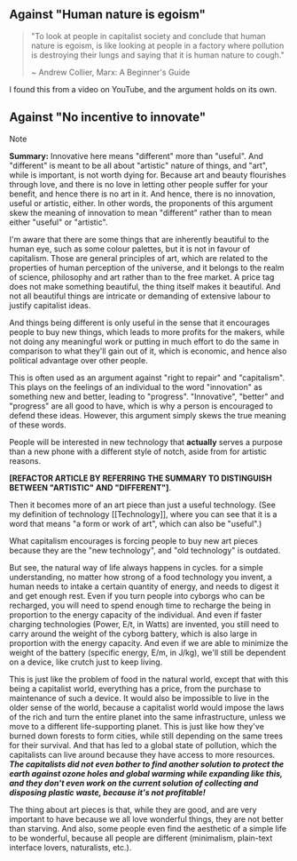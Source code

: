 ## Against "Human nature is egoism"
> "To look at people in capitalist society and conclude that human nature is egoism, is like looking at people in a factory where pollution is destroying their lungs and saying that it is human nature to cough."
> 
> ~ Andrew Collier, Marx: A Beginner's Guide

I found this from a video on YouTube, and the argument holds on its own.
## Against "No incentive to innovate"

> [!NOTE]
> **Summary:** Innovative here means "different" more than "useful". And "different" is meant to be all about "artistic" nature of things, and "art", while is important, is not worth dying for. Because art and beauty flourishes through love, and there is no love in letting other people suffer for your benefit, and hence there is no art in it. And hence, there is no innovation, useful or artistic, either. In other words, the proponents of this argument skew the meaning of innovation to mean "different" rather than to mean either "useful" or "artistic".
>
> I'm aware that there are some things that are inherently beautiful to the human eye, such as some colour palettes, but it is not in favour of capitalism. Those are general principles of art, which are related to the properties of human perception of the universe, and it belongs to the realm of science, philosophy and art rather than to the free market. A price tag does not make something beautiful, the thing itself makes it beautiful. And not all beautiful things are intricate or demanding of extensive labour to justify capitalist ideas.
> 
> And things being different is only useful in the sense that it encourages people to buy new things, which leads to more profits for the makers, while not doing any meaningful work or putting in much effort to do the same in comparison to what they'll gain out of it, which is economic, and hence also political advantage over other people.

This is often used as an argument against "right to repair" and "capitalism". This plays on the feelings of an individual to the word "innovation" as something new and better, leading to "progress". "Innovative", "better" and "progress" are all good to have, which is why a person is encouraged to defend these ideas. However, this argument simply skews the true meaning of these words.

People will be interested in new technology that **actually** serves a purpose than a new phone with a different style of notch, aside from for artistic reasons.

**[REFACTOR ARTICLE BY REFERRING THE SUMMARY TO DISTINGUISH BETWEEN "ARTISTIC" AND "DIFFERENT"]**.

Then it becomes more of an art piece than just a useful technology. (See my definition of technology [[Technology]], where you can see that it is a word that means "a form or work of art", which can also be "useful".)

What capitalism encourages is forcing people to buy new art pieces because they are the "new technology", and "old technology" is outdated.

But see, the natural way of life always happens in cycles. for a simple understanding, no matter how strong of a food technology you invent, a human needs to intake a certain quantity of energy, and needs to digest it and get enough rest. Even if you turn people into cyborgs who can be recharged, you will need to spend enough time to recharge the being in proportion to the energy capacity of the individual. And even if faster charging technologies (Power, E/t, in Watts) are invented, you still need to carry around the weight of the cyborg battery, which is also large in proportion with the energy capacity. And even if we are able to minimize the weight of the battery (specific energy, E/m, in J/kg), we'll still be dependent on a device, like crutch just to keep living.

This is just like the problem of food in the natural world, except that with this being a capitalist world, everything has a price, from the purchase to maintenance of such a device. It would also be impossible to live in the older sense of the world, because a capitalist world would impose the laws of the rich and turn the entire planet into the same infrastructure, unless we move to a different life-supporting planet. This is just like how they've burned down forests to form cities, while still depending on the same trees for their survival. And that has led to a global state of pollution, which the capitalists can live around because they have access to more resources. ***The capitalists did not even bother to find another solution to protect the earth against ozone holes and global warming while expanding like this, and they don't even work on the current solution of collecting and disposing plastic waste, because it's not profitable!***

The thing about art pieces is that, while they are good, and are very important to have because we all love wonderful things, they are not better than starving. And also, some people even find the aesthetic of a simple life to be wonderful, because all people are different (minimalism, plain-text interface lovers, naturalists, etc.).